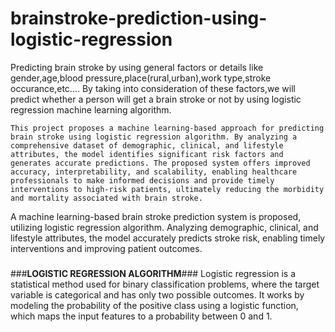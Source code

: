 # brainstroke-prediction-using-logistic-regression
 Predicting brain stroke by using general factors or details like gender,age,blood pressure,place(rural,urban),work type,stroke occurance,etc....
By taking into consideration of these factors,we will predict whether a person will get a brain stroke or not  by using logistic regression  machine learning algorithm.
  
    This project proposes a machine learning-based approach for predicting brain stroke using logistic regression algorithm. By analyzing a comprehensive dataset of demographic, clinical, and lifestyle attributes, the model identifies significant risk factors and generates accurate predictions. The proposed system offers improved accuracy, interpretability, and scalability, enabling healthcare professionals to make informed decisions and provide timely interventions to high-risk patients, ultimately reducing the morbidity and mortality associated with brain stroke.
   A machine learning-based brain stroke prediction system is proposed, utilizing logistic regression algorithm. Analyzing demographic, clinical, and lifestyle attributes, the model accurately predicts stroke risk, enabling timely interventions and improving patient outcomes.
###

###**LOGISTIC REGRESSION ALGORITHM**###
   Logistic regression is a statistical method used for binary classification problems, where the target variable is categorical and has only two possible outcomes. It works by modeling the probability of the positive class using a logistic function, which maps the input features to a probability between 0 and 1.
   ###
